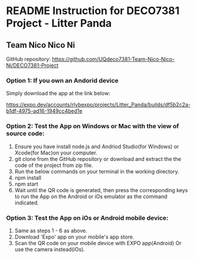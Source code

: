 

#  README Instruction for DECO7381 Project - Litter Panda
## Team Nico Nico Ni
GitHub repository:
https://github.com/UQdeco7381-Team-Nico-Nico-Ni/DECO7381-Project

### Option 1: If you own an Andorid device
Simply download the app at the link below:

https://expo.dev/accounts/rlybexpo/projects/Litter_Panda/builds/df5b2c2a-b1df-4975-ad16-1949cc4bed1e

### Option 2: Test the App on Windows or Mac with the view of source code:
1. Ensure you have install node.js and Andriod Studio(for Windows) or Xcode(for Mac)on your computer.
2. git clone from the GitHub repository or download and extract the the code of the project from zip file.
3. Run the below commands on your terminal in the working directory.
4. npm install
5. npm start
6. Wait until the QR code is generated, then press the corresponding keys to run the App on the Android or iOs emulator as the command indicated.

### Option 3: Test the App on iOs or Android mobile device:
1. Same as steps 1 - 6 as above.
2. Download 'Expo' app on your mobile's app store.
3. Scan the QR code on your mobile device with EXPO app(Android)  Or use the camera instead(iOs).
